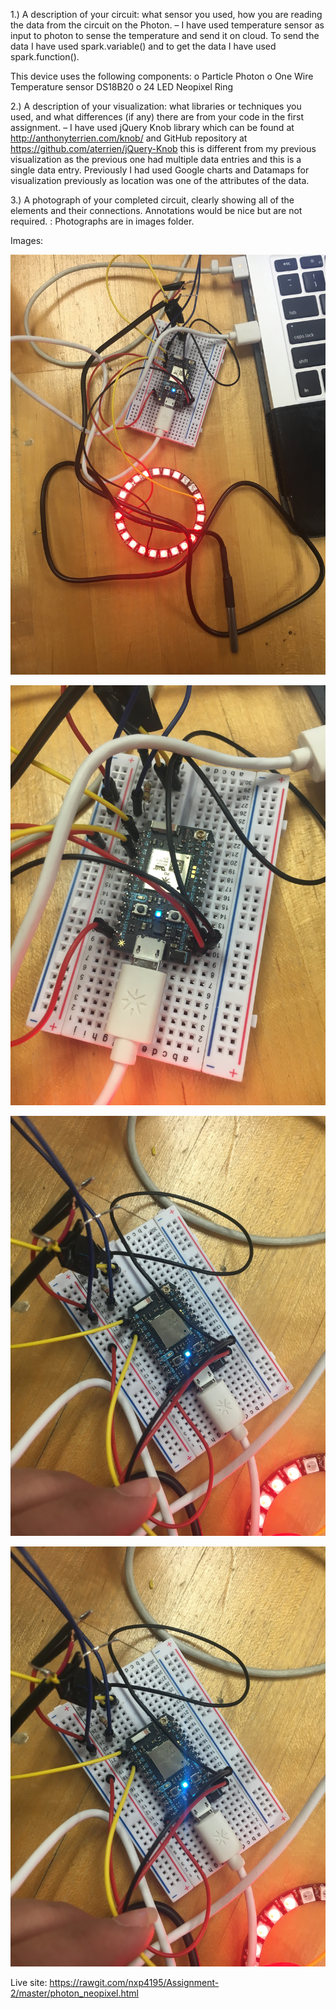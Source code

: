 1.) A description of your circuit: what sensor you used, how you are reading the data from the circuit on the Photon. – I have used temperature sensor as input to photon to sense the temperature and send it on cloud. To send the data I have used spark.variable() and to get the data I have used spark.function().

This device uses the following components:
o	Particle Photon
o	One Wire Temperature sensor DS18B20
o	24 LED Neopixel Ring

2.) A description of your visualization: what libraries or techniques you used, and what differences (if any) there are from your code in the first assignment. – 
I have used jQuery Knob library which can be found at http://anthonyterrien.com/knob/ and GitHub repository at https://github.com/aterrien/jQuery-Knob this is different from my previous visualization as the previous one had multiple data entries and this is a single data entry. Previously I had used Google charts and Datamaps for visualization previously as location was one of the attributes of the data.

3.) A photograph of your completed circuit, clearly showing all of the elements and their connections. Annotations would be nice but are not required. : Photographs are in images folder.

Images:

![alt tag](https://raw.githubusercontent.com/nxp4195/Assignment-2/master/Images/IMG_8621.jpg)

![alt tag](https://raw.githubusercontent.com/nxp4195/Assignment-2/master/Images/IMG_8622.jpg)

![alt tag](https://raw.githubusercontent.com/nxp4195/Assignment-2/master/Images/IMG_8623.jpg)

![alt tag](https://raw.githubusercontent.com/nxp4195/Assignment-2/master/Images/IMG_8624.jpg)

Live site:
https://rawgit.com/nxp4195/Assignment-2/master/photon_neopixel.html